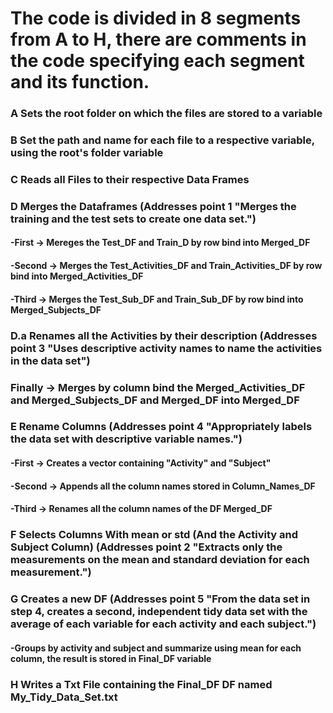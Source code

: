 # The code is divided in 8 segments from A to H, there are comments in the code specifying each segment and its function.


  ### A Sets the root folder on which the files are stored to a variable
   
  ### B Set the path and name for each file to a respective variable, using the root's folder variable
  
  ### C Reads all Files to their respective Data Frames
 
  ### D Merges the Dataframes (Addresses point 1 "Merges the training and the test sets to create one data set.")
  
  #### -First -> Mereges the Test_DF and Train_D by row bind into Merged_DF
  #### -Second -> Merges the Test_Activities_DF and Train_Activities_DF by row bind into Merged_Activities_DF
  #### -Third -> Merges the Test_Sub_DF and Train_Sub_DF by row bind into Merged_Subjects_DF
 
  ### D.a Renames all the Activities by their description  (Addresses point 3 "Uses descriptive activity names to name the activities in the data set")
  
  ###  Finally -> Merges by column bind the Merged_Activities_DF and Merged_Subjects_DF and Merged_DF into  Merged_DF 
  
  ### E Rename Columns (Addresses point 4 "Appropriately labels the data set with descriptive variable names.")
  
  #### -First -> Creates a vector containing "Activity" and "Subject"
  #### -Second -> Appends all the column names stored in Column_Names_DF
  #### -Third -> Renames all the column names of the DF Merged_DF
 
  ### F Selects Columns With mean or std (And the Activity and Subject Column) (Addresses point 2 "Extracts only the measurements on the mean and standard deviation for each measurement.")
  

  ### G Creates a new DF (Addresses point 5 "From the data set in step 4, creates a second, independent tidy data set with the average of each variable for each activity and each subject.")

  #### -Groups by activity and subject and summarize using mean for each column, the result is stored in Final_DF variable
  
  ### H Writes a Txt File containing the Final_DF DF named My_Tidy_Data_Set.txt
